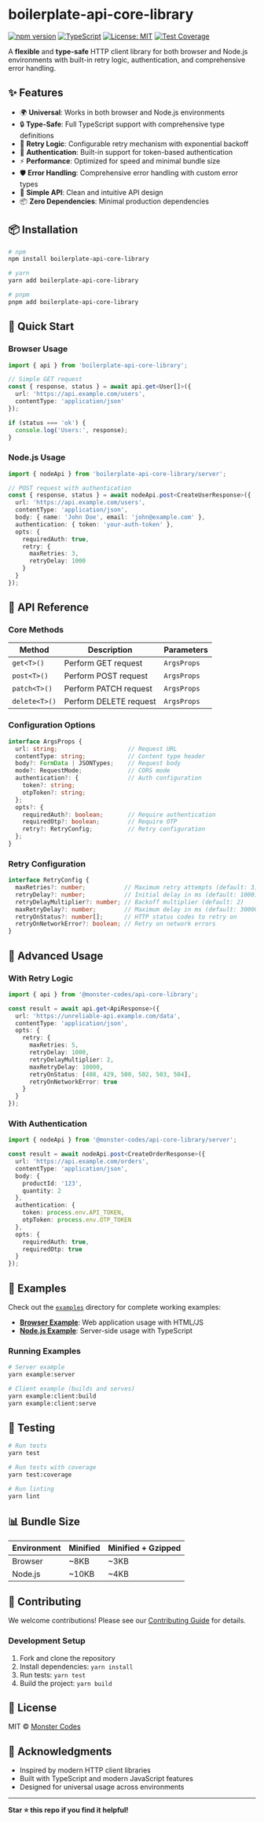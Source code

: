 # boilerplate-api-core-library

[![npm version](https://badge.fury.io/js/boilerplate-api-core-library.svg)](https://badge.fury.io/js/boilerplate-api-core-library)
[![TypeScript](https://img.shields.io/badge/%3C%2F%3E-TypeScript-%230074c1.svg)](http://www.typescriptlang.org/)
[![License: MIT](https://img.shields.io/badge/License-MIT-yellow.svg)](https://opensource.org/licenses/MIT)
[![Test Coverage](https://codecov.io/gh/monzter50/boilerplate-api-core-library/branch/main/graph/badge.svg)](https://codecov.io/gh/monzter50/boilerplate-api-core-library)

A **flexible** and **type-safe** HTTP client library for both browser and Node.js environments with built-in retry logic, authentication, and comprehensive error handling.

## ✨ Features

- 🌍 **Universal**: Works in both browser and Node.js environments
- 🔒 **Type-Safe**: Full TypeScript support with comprehensive type definitions
- 🔄 **Retry Logic**: Configurable retry mechanism with exponential backoff
- 🔐 **Authentication**: Built-in support for token-based authentication
- ⚡ **Performance**: Optimized for speed and minimal bundle size
- 🛡️ **Error Handling**: Comprehensive error handling with custom error types
- 🎯 **Simple API**: Clean and intuitive API design
- 📦 **Zero Dependencies**: Minimal production dependencies

## 📦 Installation

```bash
# npm
npm install boilerplate-api-core-library

# yarn
yarn add boilerplate-api-core-library

# pnpm
pnpm add boilerplate-api-core-library
```

## 🚀 Quick Start

### Browser Usage

```typescript
import { api } from 'boilerplate-api-core-library';

// Simple GET request
const { response, status } = await api.get<User[]>({
  url: 'https://api.example.com/users',
  contentType: 'application/json'
});

if (status === 'ok') {
  console.log('Users:', response);
}
```

### Node.js Usage

```typescript
import { nodeApi } from 'boilerplate-api-core-library/server';

// POST request with authentication
const { response, status } = await nodeApi.post<CreateUserResponse>({
  url: 'https://api.example.com/users',
  contentType: 'application/json',
  body: { name: 'John Doe', email: 'john@example.com' },
  authentication: { token: 'your-auth-token' },
  opts: {
    requiredAuth: true,
    retry: {
      maxRetries: 3,
      retryDelay: 1000
    }
  }
});
```

## 📖 API Reference

### Core Methods

| Method | Description | Parameters |
|--------|-----------|-----------|
| `get<T>()` | Perform GET request | `ArgsProps` |
| `post<T>()` | Perform POST request | `ArgsProps` |
| `patch<T>()` | Perform PATCH request | `ArgsProps` |
| `delete<T>()` | Perform DELETE request | `ArgsProps` |

### Configuration Options

```typescript
interface ArgsProps {
  url: string;                    // Request URL
  contentType: string;            // Content type header
  body?: FormData | JSONTypes;    // Request body
  mode?: RequestMode;             // CORS mode
  authentication?: {              // Auth configuration
    token?: string;
    otpToken?: string;
  };
  opts?: {
    requiredAuth?: boolean;       // Require authentication
    requiredOtp?: boolean;        // Require OTP
    retry?: RetryConfig;          // Retry configuration
  };
}
```

### Retry Configuration

```typescript
interface RetryConfig {
  maxRetries?: number;           // Maximum retry attempts (default: 3)
  retryDelay?: number;           // Initial delay in ms (default: 1000)
  retryDelayMultiplier?: number; // Backoff multiplier (default: 2)
  maxRetryDelay?: number;        // Maximum delay in ms (default: 30000)
  retryOnStatus?: number[];      // HTTP status codes to retry on
  retryOnNetworkError?: boolean; // Retry on network errors
}
```

## 🔧 Advanced Usage

### With Retry Logic

```typescript
import { api } from '@monster-codes/api-core-library';

const result = await api.get<ApiResponse>({
  url: 'https://unreliable-api.example.com/data',
  contentType: 'application/json',
  opts: {
    retry: {
      maxRetries: 5,
      retryDelay: 1000,
      retryDelayMultiplier: 2,
      maxRetryDelay: 10000,
      retryOnStatus: [408, 429, 500, 502, 503, 504],
      retryOnNetworkError: true
    }
  }
});
```

### With Authentication

```typescript
import { nodeApi } from '@monster-codes/api-core-library/server';

const result = await nodeApi.post<CreateOrderResponse>({
  url: 'https://api.example.com/orders',
  contentType: 'application/json',
  body: {
    productId: '123',
    quantity: 2
  },
  authentication: {
    token: process.env.API_TOKEN,
    otpToken: process.env.OTP_TOKEN
  },
  opts: {
    requiredAuth: true,
    requiredOtp: true
  }
});
```

## 🎯 Examples

Check out the [`examples`](./examples) directory for complete working examples:

- **[Browser Example](./examples/client/)**: Web application usage with HTML/JS
- **[Node.js Example](./examples/server/)**: Server-side usage with TypeScript

### Running Examples

```bash
# Server example
yarn example:server

# Client example (builds and serves)
yarn example:client:build
yarn example:client:serve
```

## 🧪 Testing

```bash
# Run tests
yarn test

# Run tests with coverage
yarn test:coverage

# Run linting
yarn lint
```

## 📊 Bundle Size

| Environment | Minified | Minified + Gzipped |
|-------------|----------|-------------------|
| Browser | ~8KB | ~3KB |
| Node.js | ~10KB | ~4KB |

## 🤝 Contributing

We welcome contributions! Please see our [Contributing Guide](./CONTRIBUTING.md) for details.

### Development Setup

1. Fork and clone the repository
2. Install dependencies: `yarn install`
3. Run tests: `yarn test`
4. Build the project: `yarn build`

## 📄 License

MIT © [Monster Codes](https://github.com/monzter50)

## 🙏 Acknowledgments

- Inspired by modern HTTP client libraries
- Built with TypeScript and modern JavaScript features
- Designed for universal usage across environments

---

**Star ⭐ this repo if you find it helpful!**

